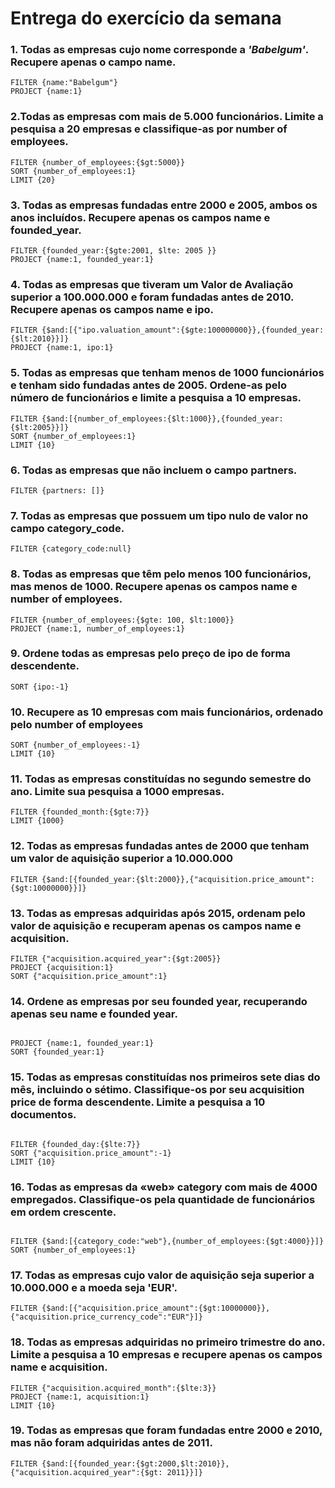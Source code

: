 # Entrega do exercício da semana

### 1. Todas as empresas cujo nome corresponde a ***'Babelgum'***. Recupere apenas o campo name.
~~~
FILTER {name:"Babelgum"}
PROJECT {name:1}
~~~
### 2.Todas as empresas com mais de 5.000 funcionários. Limite a pesquisa a 20 empresas e classifique-as por number of employees.
~~~
FILTER {number_of_employees:{$gt:5000}}
SORT {number_of_employees:1}
LIMIT {20}
~~~
### 3. Todas as empresas fundadas entre 2000 e 2005, ambos os anos incluídos. Recupere apenas os campos name e founded_year.
~~~
FILTER {founded_year:{$gte:2001, $lte: 2005 }}
PROJECT {name:1, founded_year:1}
~~~
### 4. Todas as empresas que tiveram um Valor de Avaliação superior a 100.000.000 e foram fundadas antes de 2010. Recupere apenas os campos name e ipo.
~~~
FILTER {$and:[{"ipo.valuation_amount":{$gte:100000000}},{founded_year:{$lt:2010}}]}
PROJECT {name:1, ipo:1}
~~~
### 5. Todas as empresas que tenham menos de 1000 funcionários e tenham sido fundadas antes de 2005. Ordene-as pelo número de funcionários e limite a pesquisa a 10 empresas.
~~~
FILTER {$and:[{number_of_employees:{$lt:1000}},{founded_year:{$lt:2005}}]}
SORT {number_of_employees:1}
LIMIT {10}
~~~
### 6. Todas as empresas que não incluem o campo partners.
~~~
FILTER {partners: []}
~~~
### 7. Todas as empresas que possuem um tipo nulo de valor no campo category_code.
~~~
FILTER {category_code:null}
~~~
### 8. Todas as empresas que têm pelo menos 100 funcionários, mas menos de 1000. Recupere apenas os campos name e number of employees.
~~~
FILTER {number_of_employees:{$gte: 100, $lt:1000}}
PROJECT {name:1, number_of_employees:1}
~~~
### 9. Ordene todas as empresas pelo preço de ipo de forma descendente.
~~~
SORT {ipo:-1}
~~~
### 10. Recupere as 10 empresas com mais funcionários, ordenado pelo number of employees
~~~
SORT {number_of_employees:-1}
LIMIT {10}
~~~
### 11. Todas as empresas constituídas no segundo semestre do ano. Limite sua pesquisa a 1000 empresas.
~~~
FILTER {founded_month:{$gte:7}}
LIMIT {1000}
~~~
### 12. Todas as empresas fundadas antes de 2000 que tenham um valor de aquisição superior a 10.000.000
~~~
FILTER {$and:[{founded_year:{$lt:2000}},{"acquisition.price_amount":{$gt:10000000}}]}
~~~
### 13. Todas as empresas adquiridas após 2015, ordenam pelo valor de aquisição e recuperam apenas os campos name e acquisition.
~~~
FILTER {"acquisition.acquired_year":{$gt:2005}}
PROJECT {acquisition:1}
SORT {"acquisition.price_amount":1}
~~~
### 14. Ordene as empresas por seu founded year, recuperando apenas seu name e founded year.
~~~

PROJECT {name:1, founded_year:1}
SORT {founded_year:1}
~~~

### 15. Todas as empresas constituídas nos primeiros sete dias do mês, incluindo o sétimo. Classifique-os por seu acquisition price de forma descendente. Limite a pesquisa a 10 documentos.
~~~

FILTER {founded_day:{$lte:7}}
SORT {"acquisition.price_amount":-1}
LIMIT {10}
~~~
### 16. Todas as empresas da «web» category com mais de 4000 empregados. Classifique-os pela quantidade de funcionários em ordem crescente.
~~~

FILTER {$and:[{category_code:"web"},{number_of_employees:{$gt:4000}}]}
SORT {number_of_employees:1}
~~~
### 17. Todas as empresas cujo valor de aquisição seja superior a 10.000.000 e a moeda seja 'EUR'.
~~~
FILTER {$and:[{"acquisition.price_amount":{$gt:10000000}},{"acquisition.price_currency_code":"EUR"}]}
~~~
### 18. Todas as empresas adquiridas no primeiro trimestre do ano. Limite a pesquisa a 10 empresas e recupere apenas os campos name e acquisition.
~~~
FILTER {"acquisition.acquired_month":{$lte:3}}
PROJECT {name:1, acquisition:1}
LIMIT {10}
~~~
### 19. Todas as empresas que foram fundadas entre 2000 e 2010, mas não foram adquiridas antes de 2011.
~~~
FILTER {$and:[{founded_year:{$gt:2000,$lt:2010}},{"acquisition.acquired_year":{$gt: 2011}}]}
~~~